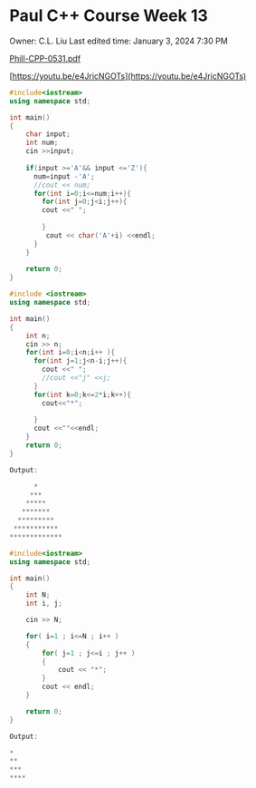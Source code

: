 # Paul C++ Course Week 13

Owner: C.L. Liu
Last edited time: January 3, 2024 7:30 PM

[Phill-CPP-0531.pdf](Paul%20C++%20Course%20Week%2013%20cb20492ee5a345cc8f7c040e9756cc19/Phill-CPP-0531.pdf)

[https://youtu.be/e4JricNGOTs](https://youtu.be/e4JricNGOTs)

```cpp
#include<iostream>
using namespace std;

int main()
{
    char input;
    int num;
    cin >>input;
    
    if(input >='A'&& input <='Z'){
      num=input -'A';
      //cout << num;
      for(int i=0;i<=num;i++){
        for(int j=0;j<i;j++){
        cout <<" ";
       
        }
         cout << char('A'+i) <<endl;
      }
    }
 
    return 0;
}
```

```cpp
#include <iostream>
using namespace std;

int main() 
{
    int n;
    cin >> n;
    for(int i=0;i<n;i++ ){
      for(int j=1;j<n-i;j++){
        cout <<" ";
        //cout <<"j" <<j;
      }
      for(int k=0;k<=2*i;k++){
        cout<<"*";
 
      }
      cout <<""<<endl;
    }
    return 0;
}

Output:

      *
     ***
    *****
   *******
  *********
 ***********
*************
```

```cpp
#include<iostream>
using namespace std;

int main()
{
    int N;
    int i, j;

    cin >> N;

    for( i=1 ; i<=N ; i++ )
    {
        for( j=1 ; j<=i ; j++ )
        {
            cout << "*";
        }
        cout << endl;
    }

    return 0;
}

Output:

*
**
***
****
```